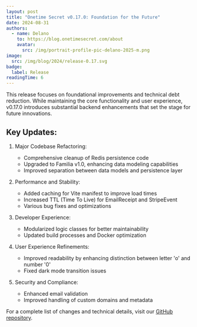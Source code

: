 ```yaml
---
layout: post
title: "Onetime Secret v0.17.0: Foundation for the Future"
date: 2024-08-31
authors:
  - name: Delano
    to: https://blog.onetimesecret.com/about
    avatar:
      src: /img/portrait-profile-pic-delano-2025-m.png
image:
  src: /img/blog/2024/release-0.17.svg
badge:
  label: Release
readingTime: 6
---
```


This release focuses on foundational improvements and technical debt reduction. While maintaining the core functionality and user experience, v0.17.0 introduces substantial backend enhancements that set the stage for future innovations.

## Key Updates:

1. Major Codebase Refactoring:
   - Comprehensive cleanup of Redis persistence code
   - Upgraded to Familia v1.0, enhancing data modeling capabilities
   - Improved separation between data models and persistence layer

2. Performance and Stability:
   - Added caching for Vite manifest to improve load times
   - Increased TTL (Time To Live) for EmailReceipt and StripeEvent
   - Various bug fixes and optimizations

3. Developer Experience:
   - Modularized logic classes for better maintainability
   - Updated build processes and Docker optimization

4. User Experience Refinements:
   - Improved readability by enhancing distinction between letter 'o' and number '0'
   - Fixed dark mode transition issues

5. Security and Compliance:
   - Enhanced email validation
   - Improved handling of custom domains and metadata


For a complete list of changes and technical details, visit our [GitHub repository](https://github.com/onetimesecret/onetimesecret/releases/tag/v0.17.0).
